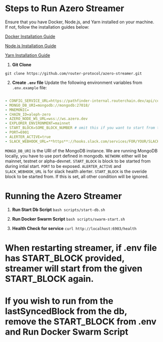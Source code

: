 # Steps to Run Azero Streamer

Ensure that you have Docker, Node.js, and Yarn installed on your machine. If not, follow the installation guides below:

[Docker Installation Guide](https://docs.docker.com/get-docker/)

[Node.js Installation Guide](https://nodejs.org/en/download/)

[Yarn Installation Guide](https://classic.yarnpkg.com/en/docs/install)

1. **Git Clone**

`git clone https://github.com/router-protocol/azero-streamer.git`

2. **Create `.env` file**
Update the following environment variables from `.env.example` file:
```yaml

- CONFIG_SERVICE_URL=https://pathfinder-internal.routerchain.dev/api/contracts
- MONGO_DB_URI=mongodb://mongodb:27018/
- MNEMONIC=
- CHAIN_ID=aleph-zero
- AZERO_NODE_WS_URL=wss://ws.azero.dev
- EXPLORER_ENVIRONMENT=mainnet
- START_BLOCK=SOME_BLOCK_NUMBER # omit this if you want to start from the 0th block or lastSyncedBlock in your db
- PORT=6901
- ALERTER_ACTIVE=true
- SLACK_WEBHOOK_URL=**https**://hooks.slack.com/services/FOR/YOUR/SLACK/WEBHOOK
```
`MONGO_DB_URI` is the URI of the MongoDB instance. We are running MongoDB locally, you have to use port defined in mongodb. `NETWORK` either will be mainnet, testnet or alpha-devnet. `START_BLOCK` is block to be started from during intial start. `PORT` to be exposed. `ALERTER_ACTIVE` and `SLACK_WEBHOOK_URL` is for slack health alerter.
`START_BLOCK` is the overide block to be started from. If this is set, all other condition will be ignored.

# Running the Azero Streamer

1. **Run Start Db Script**
`bash scripts/start-db.sh`

2. **Run Docker Swarm Script**
`bash scripts/swarm-start.sh`

3. **Health Check for service**
`curl http://localhost:6903/health`

# When restarting streamer, if .env file has START_BLOCK provided, streamer will start from the given START_BLOCK again.
# If you wish to run from the lastSyncedBlock from the db, remove the START_BLOCK from .env and Run Docker Swarm Script